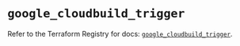 # `google_cloudbuild_trigger`

Refer to the Terraform Registry for docs: [`google_cloudbuild_trigger`](https://registry.terraform.io/providers/hashicorp/google/5.19.0/docs/resources/cloudbuild_trigger).
